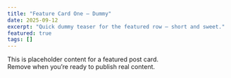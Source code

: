 ```yaml
---
title: "Feature Card One — Dummy"
date: 2025-09-12
excerpt: "Quick dummy teaser for the featured row — short and sweet."
featured: true
tags: []
---
```


This is placeholder content for a featured post card.  
Remove when you’re ready to publish real content.
